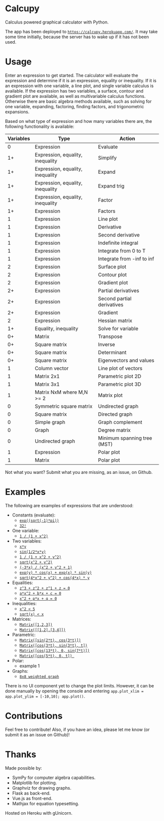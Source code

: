 # Calcupy

Calculus powered graphical calculator with Python.

The app has been deployed to [`https://calcupy.herokuapp.com/`](https://calcupy.herokuapp.com/). It may take some time initially, because the server has to wake up if it has not been used.

# Usage

Enter an expression to get started. The calculator will evaluate the expression and determine if it is an expression, equality or inequality. If it is an expression with one variable, a line plot, and single variable calculus is available. If the expression has two variables, a surface, contour and gradient plot are available, as well as multivariable calculus functions. Otherwise there are basic algebra methods available, such as solving for one variable, expanding, factoring, finding factors, and trigonometric expansions.

Based on what type of expression and how many variables there are, the following functionality is available:

|Variables|Type|Action|
|--|--|--|
|0|Expression|Evaluate|
|1+|Expression, equality, inequality|Simplify|
|1+|Expression, equality, inequality|Expand|
|1+|Expression, equality, inequality|Expand trig|
|1+|Expression, equality, inequality|Factor|
|1+|Expression|Factors|
|1|Expression|Line plot|
|1|Expression|Derivative|
|1|Expression|Second derivative|
|1|Expression|Indefinite integral|
|1|Expression|Integrate from 0 to T|
|1|Expression|Integrate from -inf to inf|
|2|Expression|Surface plot|
|2|Expression|Contour plot|
|2|Expression|Gradient plot|
|2+|Expression|Partial derivatives|
|2+|Expression|Second partial derivatives|
|2+|Expression|Gradient|
|2|Expression|Hessian matrix|
|1+|Equality, inequality|Solve for variable|
|0+|Matrix|Transpose|
|0+|Square matrix|Inverse|
|0+|Square matrix|Determinant|
|0+|Square matrix|Eigenvectors and values|
|1|Column vector|Line plot of vectors|
|1|Matrix 2x1|Parametric plot 2D|
|1|Matrix 3x1|Parametric plot 3D|
|1|Matrix NxM where M,N >= 2|Matrix plot|
|0|Symmetric square matrix|Undirected graph|
|0|Square matrix|Directed graph|
|0|Simple graph|Graph complement|
|0|Graph|Degree matrix|
|0|Undirected graph|Minimum spanning tree (MST)|
|1|Expression|Polar plot|
|1|Matrix|Polar plot|

Not what you want? Submit what you are missing, as an issue, on Github.

# Examples

The following are examples of expressions that are understood:

 * Constants (evaluate):
   * [`exp((sqrt(-1)*pi))`](https://calcupy.herokuapp.com/?expr=exp((sqrt(-1)*pi)))
   * [`32!`](https://calcupy.herokuapp.com/?expr=32!)
 * One variable: 
   * [`1 / (1 + x^2)`](https://calcupy.herokuapp.com/?expr=1%20%2F%20(1%20%2B%20x%5E2))
 * Two variables: 
   * [`x*y`](https://calcupy.herokuapp.com/?expr=x*y) 
   * [`sin(1/2*x*y)`](https://calcupy.herokuapp.com/?expr=sin(1%2F2*x*y))
   * [`1 / (1 + x^2 + y^2)`](https://calcupy.herokuapp.com/?expr=1%20%2F%20(1%20%2B%20x%5E2%20%2B%20y%5E2))
   * [`sqrt(x^2 + y^2)`](https://calcupy.herokuapp.com/?expr=sqrt(x%5E2%20%2B%20y%5E2))
   * [`(-3*x) / (x^2 + y^2 + 1)`](https://calcupy.herokuapp.com/?expr=(-3*x)%2F(x%5E2%2By%5E2%2B1))
   * [`exp(y) * cos(x) + exp(x) * sin(y)`](https://calcupy.herokuapp.com/?expr=exp(y)%20*%20cos(x)%20%2B%20exp(x)%20*%20sin(y))
   * [`sqrt(4*x^2 + y^2) + cos(4*x) * y`](https://calcupy.herokuapp.com/?expr=sqrt(4*x%5E2%20%2B%20y%5E2)%20%2B%20cos(4*x)*y)
 * Equalities: 
   * [`z^3 + z^2 + z^1 + z = 0`](https://calcupy.herokuapp.com/?expr=z%5E3%20%2B%20z%5E2%20%2B%20z%5E1%20%2B%20z%20%3D%200)
   * [`a*x^2 + b*x + c = 0`](https://calcupy.herokuapp.com/?expr=a*x%5E2%2Bb*x%2Bc%3D0)
   * [`x^2 + p*x + q = 0`](https://calcupy.herokuapp.com/?expr=x%5E2%2Bp*x%2Bq%3D0)
 * Inequalities: 
   * [`x^2 < 5`](https://calcupy.herokuapp.com/?expr=x%5E2%20%3C%3D%205)
   * [`sqrt(x) < x`](https://calcupy.herokuapp.com/?expr=sqrt(x)%20%3C%20x)
 * Matrices:
   * [`Matrix([1,2,3])`](https://calcupy.herokuapp.com/?expr=Matrix(%5B1%2C2%2C3%5D))
   * [`Matrix([[1,2],[3,4]])`](https://calcupy.herokuapp.com/?expr=Matrix(%5B%5B1%2C2%5D%2C%5B3%2C4%5D%5D))
 * Parametric:
   * [`Matrix([sin(2*t), cos(3*t)])`](https://calcupy.herokuapp.com/?expr=Matrix(%5Bsin(2*t)%2C%20cos(3*t)%5D))
   * [`Matrix([cos(3*t), sin(3*t), t])`](https://calcupy.herokuapp.com/?expr=Matrix(%5Bcos(3*t)%2C%20sin(3*t)%2C%20t%5D))
   * [`Matrix([cos(13*t), 0, sin(7*t)])`](https://calcupy.herokuapp.com/?expr=Matrix(%5Bcos(13*t)%2C%200%2C%20sin(7*t)%5D)&xlima=-5&xlimb=5&ylima=-5&ylimb=5)
   * [`Matrix([cos(5*t), 0, t]) `](https://calcupy.herokuapp.com/?expr=Matrix(%5Bcos(5*t)%2C%200%2C%20t%5D)%20&xlima=-5&xlimb=5&ylima=-5&ylimb=5)
 * Polar:
   * example 1
 * Graphs:
   * [`8x8 weighted graph`](http://calcupy.herokuapp.com/?expr=Matrix(%5B%5B%200.0%2C%20%206.0%2C%2016.0%2C%2042.0%2C%2072.0%2C%20%200.0%2C%20%207.0%2C%2018.0%5D%2C%5B%206.0%2C%20%200.0%2C%2036.0%2C%2028.0%2C%2024.0%2C%2045.0%2C%20%209.0%2C%2042.0%5D%2C%5B16.0%2C%2036.0%2C%20%200.0%2C%20%200.0%2C%2054.0%2C%20%200.0%2C%2032.0%2C%2054.0%5D%2C%5B42.0%2C%2028.0%2C%20%200.0%2C%20%200.0%2C%2056.0%2C%2063.0%2C%2010.0%2C%2014.0%5D%2C%5B72.0%2C%2024.0%2C%2054.0%2C%2056.0%2C%20%200.0%2C%2072.0%2C%2072.0%2C%2018.0%5D%2C%5B%200.0%2C%2045.0%2C%20%200.0%2C%2063.0%2C%2072.0%2C%20%200.0%2C%2032.0%2C%2010.0%5D%2C%5B%207.0%2C%20%209.0%2C%2032.0%2C%2010.0%2C%2072.0%2C%2032.0%2C%20%200.0%2C%2063.0%5D%2C%5B18.0%2C%2042.0%2C%2054.0%2C%2014.0%2C%2018.0%2C%2010.0%2C%2063.0%2C%20%200.0%5D%5D)&xlima=-5&xlimb=5&ylima=-5&ylimb=5)

There is no UI component yet to change the plot limits. However, it can be done manually by opening the console and entering `app.plot_xlim = app.plot_ylim = [-10,10]; app.plot()`.

# Contributions

Feel free to contribute! Also, if you have an idea, please let me know (or submit it as an issue on Github)!

# Thanks

Made possible by:

 * SymPy for computer algebra capabilities.
 * Matplotlib for plotting.
 * Graphviz for drawing graphs.
 * Flask as back-end.
 * Vue.js as front-end.
 * Mathjax for equation typesetting.

Hosted on Heroku with gUnicorn.